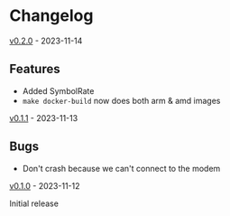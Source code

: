 # Changelog

[v0.2.0] - 2023-11-14

## Features

 * Added SymbolRate
 * `make docker-build` now does both arm & amd images

[v0.1.1] - 2023-11-13

## Bugs

 * Don't crash because we can't connect to the modem

[v0.1.0] - 2023-11-12

Initial release

[Unreleased]: https://github.com/synfinatic/xb8-docsis-stats/compare/v0.2.0...main
[v0.2.0]: https://github.com/synfinatic/xb8-docsis-stats/releases/tag/v0.2.0
[v0.1.1]: https://github.com/synfinatic/xb8-docsis-stats/releases/tag/v0.1.1
[v0.1.0]: https://github.com/synfinatic/xb8-docsis-stats/releases/tag/v0.1.0
